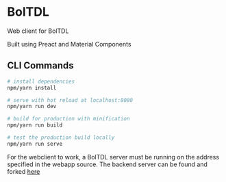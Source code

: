 # BolTDL

Web client for BolTDL

Built using Preact and Material Components

## CLI Commands

``` bash
# install dependencies
npm/yarn install

# serve with hot reload at localhost:8080
npm/yarn run dev

# build for production with minification
npm/yarn run build

# test the production build locally
npm/yarn run serve
```

For the webclient to work, a BolTDL server must be running on the address specified in the webapp source.
The backend server can be found and forked [here](https://github.com/githuis/BolTDL)
